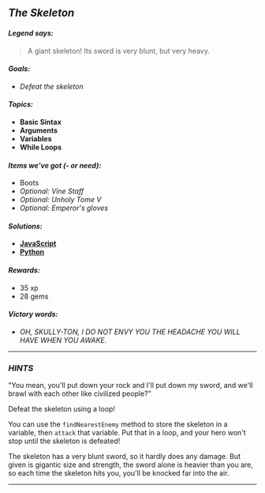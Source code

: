 ## _The Skeleton_

#### _Legend says:_
> A giant skeleton! Its sword is very blunt, but very heavy.

#### _Goals:_
+ _Defeat the skeleton_

#### _Topics:_
+ **Basic Sintax**
+ **Arguments**
+ **Variables**
+ **While Loops**

#### _Items we've got (- or need):_
+ Boots
+ _Optional: Vine Staff_
+ _Optional: Unholy Tome V_
+ _Optional: Emperor's gloves_

#### _Solutions:_
+ **[JavaScript](theSkeleton.js)**
+ **[Python](the_skeleton.py "9.5s")**

#### _Rewards:_
+ 35 xp
+ 28 gems

#### _Victory words:_
+ _OH, SKULLY-TON, I DO NOT ENVY YOU THE HEADACHE YOU WILL HAVE WHEN YOU AWAKE._

___

### _HINTS_

"You mean, you'll put down your rock and I'll put down my sword, and we'll brawl with each other like civilized people?"

Defeat the skeleton using a loop!

You can use the `findNearestEnemy` method to store the skeleton in a variable, then `attack` that variable. Put that in a loop, and your hero won't stop until the skeleton is defeated!

The skeleton has a very blunt sword, so it hardly does any damage. But given is gigantic size and strength, the sword alone is heavier than you are, so each time the skeleton hits you, you'll be knocked far into the air.

___
